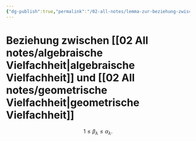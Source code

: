 ```yaml
---
{"dg-publish":true,"permalink":"/02-all-notes/lemma-zur-beziehung-zwischen-algebraische-und-geometrische-vielfachheit/","dgHomeLink":true,"dgPassFrontmatter":false}
---
```


# Beziehung zwischen [[02 All notes/algebraische Vielfachheit|algebraische Vielfachheit]] und [[02 All notes/geometrische Vielfachheit|geometrische Vielfachheit]]

$$1\leq\beta_\lambda\leq\alpha_\lambda.$$

